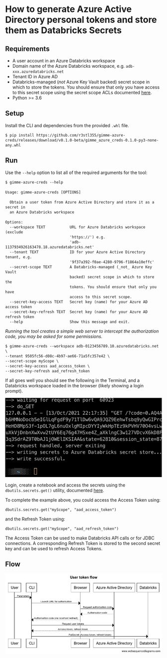 # How to generate Azure Active Directory personal tokens and store them as Databricks Secrets

## Requirements

- A user account in an Azure Databricks workspace
- Domain name of the Azure Databricks workspace, e.g. `adb-xxx.azuredatabricks.net`  
- Tenant ID in Azure AD
- Databricks-managed (_not_ Azure Key Vault backed) secret scope in which to store the tokens. You should ensure that only you have access to this secret scope using the secret scope ACLs documented [here](https://docs.microsoft.com/en-gb/azure/databricks/security/secrets/secret-scopes#scope-permissions).
- Python >= 3.6

## Setup

Install the CLI and dependencies from the provided `.whl` file.
```
$ pip install https://github.com/r3stl355/gimme-azure-creds/releases/download/v0.1.0-beta/gimme_azure_creds-0.1.0-py3-none-any.whl
```

## Run

Use the `--help` option to list all of the required arguments for the tool:
```
$ gimme-azure-creds --help

Usage: gimme-azure-creds [OPTIONS]

  Obtain a user token from Azure Active Directory and store it as a secret in
  an Azure Databricks workspace

Options:
  --workspace TEXT           URL for Azure Databricks workspace (exclude
                             'https://') e.g.
                             'adb-1137934926163478.18.azuredatabricks.net'
  --tenant TEXT              ID for your Azure Active Directory tenant, e.g.
                             '9f37a392-f0ae-4280-9796-f1864a10effc'
  --secret-scope TEXT        A Databricks-managed (_not_ Azure Key Vault
                             backed) secret scope in which to store the
                             tokens. You should ensure that only you have
                             access to this secret scope.
  --secret-key-access TEXT   Secret key (name) for your Azure AD access token
  --secret-key-refresh TEXT  Secret key (name) for your Azure AD refresh token
  --help                     Show this message and exit.
```


*Running the tool creates a simple web server to intercept the authorization code, you may be asked for some permissions.*

```
$ gimme-azure-creds --workspace adb-0123456789.10.azuredatabricks.net \
--tenant 9505fc56-d08c-4b97-ae66-71a5fc357e42 \
--secret-scope myScope \
--secret-key-access aad_access_token \
--secret-key-refresh aad_refresh_token
```

If all goes well you should see the following in the Terminal, and a Databricks workspace loaded in the browser (likely showing a login prompt).

![image info](succeeded.png)

Login, create a notebook and access the secrets using the `dbutils.secrets.get()` utility, documented [here](https://docs.microsoft.com/en-gb/azure/databricks/dev-tools/databricks-utils#dbutils-secrets).

To complete the example above, you could access the Access Token using:
```
dbutils.secrets.get("myScope", "aad_access_token")
```
and the Refresh Token using:
```
dbutils.secrets.get("myScope", "aad_refresh_token")
```

The Access Token can be used to make Databricks API calls or for JDBC connections. A corresponding Refresh Token is stored to the second secret key and can be used to refresh Access Tokens.

## Flow

![image info](flow.png)